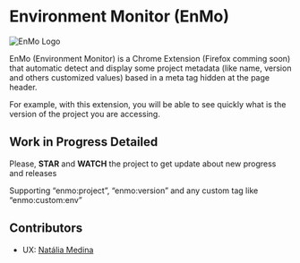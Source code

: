 # Environment Monitor (EnMo)

![EnMo Logo](https://raw.githubusercontent.com/rafaelbiriba/enmo/master/images/logo.png)

EnMo (Environment Monitor) is a Chrome Extension (Firefox comming soon) that automatic detect and display some project metadata (like name, version and others customized values) based in a meta tag hidden at the page header.

For example, with this extension, you will be able to see quickly what is the version of the project you are accessing.

## Work in Progress Detailed ##
Please, **STAR** and **WATCH** the project to get update about new progress and releases

Supporting “enmo:project”, “enmo:version” and any custom tag like “enmo:custom:env”


## Contributors

- UX: [Natália Medina](https://github.com/ntmedina)
